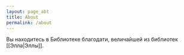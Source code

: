 ```yaml
---
layout: page_abt
title: About
permalink: /about
---
```


Вы находитесь в Библиотеке благодати, величайшей из библиотек [[Элла|Эллы]].